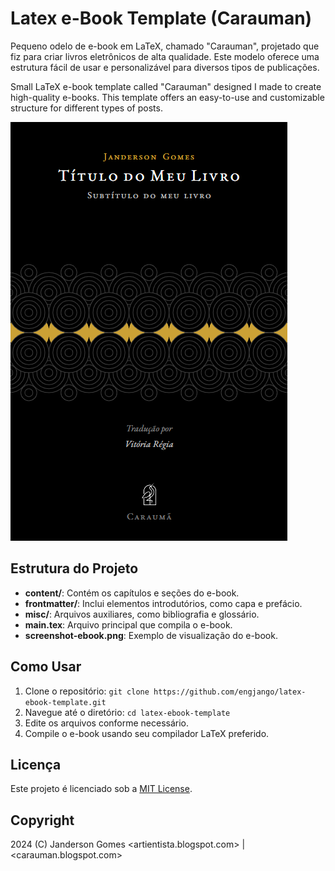# Latex e-Book Template (Carauman)

Pequeno odelo de e-book em LaTeX, chamado "Carauman", projetado que fiz para criar livros eletrônicos de alta qualidade. Este modelo oferece uma estrutura fácil de usar e personalizável para diversos tipos de publicações.

Small LaTeX e-book template called "Carauman" designed I made to create high-quality e-books. This template offers an easy-to-use and customizable structure for different types of posts.

![Screenshot ebook](https://raw.githubusercontent.com/engjango/latex-ebook-template/main/screenshot-ebook.png)

## Estrutura do Projeto

- **content/**: Contém os capítulos e seções do e-book.
- **frontmatter/**: Inclui elementos introdutórios, como capa e prefácio.
- **misc/**: Arquivos auxiliares, como bibliografia e glossário.
- **main.tex**: Arquivo principal que compila o e-book.
- **screenshot-ebook.png**: Exemplo de visualização do e-book.

## Como Usar

1. Clone o repositório: `git clone https://github.com/engjango/latex-ebook-template.git`
2. Navegue até o diretório: `cd latex-ebook-template`
3. Edite os arquivos conforme necessário.
4. Compile o e-book usando seu compilador LaTeX preferido.

## Licença

Este projeto é licenciado sob a [MIT License](LICENSE).

## Copyright

2024 (C) Janderson Gomes <artientista.blogspot.com> | <carauman.blogspot.com>
